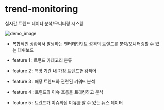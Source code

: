 # trend-monitoring
실시간 트렌드 데이터 분석/모니터링 시스템

![demo_image](https://user-images.githubusercontent.com/49490703/89879114-6a02d200-dbfd-11ea-97f2-8361ca5c8e3b.png)

* 복합적인 상황에서 발생하는 엔터테인먼트 성격의 트렌드를 분석/모니터링할 수 있는 대쉬보드

* feature 1 : 트렌드 카테고리 분류
* feature 2 : 특정 기간 내 가장 트렌드한 검색어
* feature 3 : 해당 트렌드와 관련된 키워드 분석
* feature 4 : 트렌드의 이슈 흐름을 트래킹하고 분석
* feature 5 : 트렌드가 이슈화된 이유를 알 수 있는 뉴스 데이터

